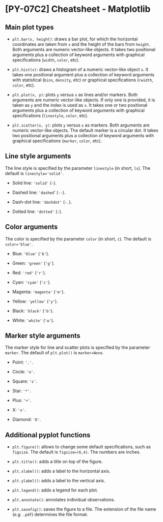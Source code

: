 # [PY-07C2] Cheatsheet - Matplotlib

## Main plot types

* `plt.bar(x, height)`: draws a bar plot, for which the horizontal coordinates are taken from `x` and the height of the bars from `height`. Both arguments are numeric vector-like objects. It takes two positional arguments plus a collection of keyword arguments with graphical specifications (`width`, `color`, etc).

* `plt.hist(x)`: draws a histogram of a numeric vector-like object `x`. It takes one positional argument plus a collection of keyword arguments with statistical (`bins`, `density`, etc) or graphical specifications (`rwidth`, `color`, etc).

* `plt.plot(x, y)`: plots `y` versus `x` as lines and/or markers. Both arguments are numeric vector-like objects. If only one is provided, it is taken as `y` and the index is used as `x`. It takes one or two positional arguments plus a collection of keyword arguments with graphical specifications (`linestyle`, `color`, etc).

* `plt.scatter(x, y)`: plots `y` versus `x` as markers. Both arguments are numeric vector-like objects. The default marker is a circular dot. It takes two positional arguments plus a collection of keyword arguments with graphical specifications (`marker`, `color`, etc).

## Line style arguments

The line style is specified by the parameter `linestyle` (in short, `ls`). The default is `linestyle='solid'`.

* Solid line: `'solid'` (`-`).

* Dashed line: `'dashed`' (`--`).

* Dash-dot line: `'dashdot'` (`-.`).

* Dotted line: `'dotted'` (`:`).

## Color arguments

The color is specified by the parameter `color` (in short, `c`). The default is `color='blue'`.

* Blue: `'blue'` (`'b'`).

* Green: `'green'` (`'g'`).

* Red: `'red'` (`'r'`).

* Cyan: `'cyan'` (`'c'`).

* Magenta: `'magenta'` (`'m'`).

* Yellow: `'yellow'` (`'y'`).

* Black: `'black'` (`'b'`).

* White: `'white'` (`'w'`).

## Marker style arguments

The marker style for line and scatter plots is specified by the parameter `marker`. The default of `plt.plot()` is `marker=None`.

* Point: `'.'`.

* Circle: `'o'`.

* Square: `'s'`.

* Star: `'*'`.

* Plus: `'+'`.

* X: `'x'`.

* Diamond: `'D'`.

## Additional pyplot functions

* `plt.figure()`: allows to change some default specifications, such as `figsize`. The default is `figsize=(6,4)`. The numbers are inches.

* `plt.title()`: adds a title on top of the figure.

* `plt.xlabel()`: adds a label to the horizontal axis.

* `plt.ylabel()`: adds a label to the vertical axis.

* `plt.legend()`: adds a legend for each plot.

* `plt.annotate()`: annotates individual observations.

* `plt.savefig()`: saves the figure to a file. The extension of the file name (*e.g*. `.pdf`) determines the file format.
